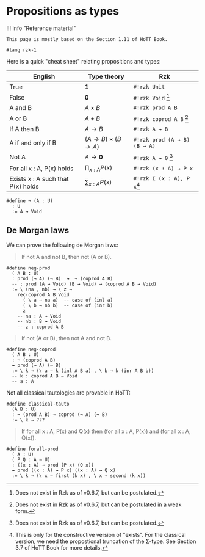# Propositions as types

!!! info "Reference material"

    This page is mostly based on the Section 1.11 of HoTT Book.

```rzk
#lang rzk-1
```

Here is a quick "cheat sheet" relating propositions and types:

English | Type theory | Rzk
----- | ----- | -----
True | $\mathbf{1}$ | `#!rzk Unit`
False | $\mathbf{0}$ | `#!rzk Void` [^1]
A and B | $A \times B$ | `#!rzk prod A B`
A or B | $A + B$ | `#!rzk coprod A B` [^2]
If A then B | $A \to B$ | `#!rzk A → B`
A if and only if B | $(A \to B) \times (B \to A)$ | `#!rzk prod (A → B) (B → A)`
Not A | $A \to \mathbf{0}$ | `#!rzk A → 0` [^1]
For all x : A, P(x) holds | $\prod_{x : A} P(x)$ | `#!rzk (x : A) → P x`
Exists x : A such that P(x) holds | $\sum_{x : A} P(x)$ | `#!rzk Σ (x : A), P x`[^3]

[^1]: Does not exist in Rzk as of v0.6.7, but can be postulated.
[^2]: Does not exist in Rzk as of v0.6.7, but can be postulated in a weak form.
[^3]: This is only for the constructive version of "exists".
  For the classical version, we need the propostional truncation of the Σ-type.
  See Section 3.7 of HoTT Book for more details.

```rzk
#define ¬ (A : U)
  : U
  := A → Void
```

## De Morgan laws

We can prove the following de Morgan laws:

> If not A and not B, then not (A or B).

```rzk
#define neg-prod
  ( A B : U)
  : prod (¬ A) (¬ B)  →  ¬ (coprod A B)
  -- : prod (A → Void) (B → Void) → (coprod A B → Void)
  := \ (na , nb) → \ z →
    rec-coprod A B Void
      ( \ a → na a)  -- case of (inl a)
      ( \ b → nb b)  -- case of (inr b)
      z
    -- na : A → Void
    -- nb : B → Void
    -- z : coprod A B
```

> If not (A or B), then not A and not B.

```rzk
#define neg-coprod
  ( A B : U)
  : ¬ (coprod A B)
  → prod (¬ A) (¬ B)
  := \ k → (\ a → k (inl A B a) , \ b → k (inr A B b))
  -- k : coprod A B → Void
  -- a : A
```

Not all classical tautologies are provable in HoTT:

```{unchecked .rzk}
#define classical-tauto
  (A B : U)
  : ¬ (prod A B) → coprod (¬ A) (¬ B)
  := \ k → ???
```

> If for all x : A, P(x) and Q(x) then (for all x : A, P(x)) and (for all x : A, Q(x)).

```rzk
#define forall-prod
  ( A : U)
  ( P Q : A → U)
  : ((x : A) → prod (P x) (Q x))
  → prod ((x : A) → P x) ((x : A) → Q x)
  := \ k → (\ x → first (k x) , \ x → second (k x))
```

